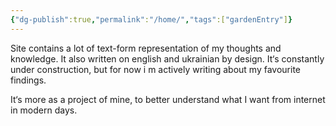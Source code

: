 ```yaml
---
{"dg-publish":true,"permalink":"/home/","tags":["gardenEntry"]}
---
```



Site contains a lot of text-form representation of my thoughts and knowledge. It also written on english and ukrainian by design. It‘s constantly under construction, but for now i m actively writing about my favourite findings.

It‘s more as a project of mine, to better understand what I want from internet in modern days.
